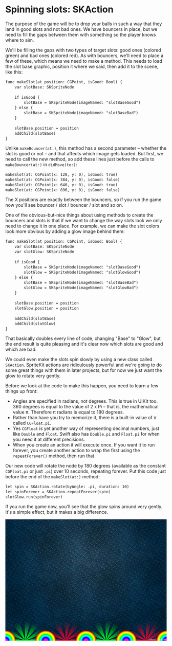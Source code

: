 # Spinning slots: SKAction

The purpose of the game will be to drop your balls in such a way that they land in good slots and not bad ones. We have bouncers in place, but we need to fill the gaps between them with something so the player knows where to aim.

We'll be filling the gaps with two types of target slots: good ones (colored green) and bad ones (colored red). As with bouncers, we'll need to place a few of these, which means we need to make a method. This needs to load the slot base graphic, position it where we said, then add it to the scene, like this:

    func makeSlot(at position: CGPoint, isGood: Bool) {
        var slotBase: SKSpriteNode

        if isGood {
            slotBase = SKSpriteNode(imageNamed: "slotBaseGood")
        } else {
            slotBase = SKSpriteNode(imageNamed: "slotBaseBad")
        }

        slotBase.position = position
        addChild(slotBase)
    }

Unlike `makeBouncer(at:)`, this method has a second parameter – whether the slot is good or not – and that affects which image gets loaded. But first, we need to call the new method, so add these lines just before the calls to `makeBouncer(at:)` in `didMove(to:)`:

    makeSlot(at: CGPoint(x: 128, y: 0), isGood: true)
    makeSlot(at: CGPoint(x: 384, y: 0), isGood: false)
    makeSlot(at: CGPoint(x: 640, y: 0), isGood: true)
    makeSlot(at: CGPoint(x: 896, y: 0), isGood: false)

The X positions are exactly between the bouncers, so if you run the game now you'll see bouncer / slot / bouncer / slot and so on.

One of the obvious-but-nice things about using methods to create the bouncers and slots is that if we want to change the way slots look we only need to change it in one place. For example, we can make the slot colors look more obvious by adding a glow image behind them:

    func makeSlot(at position: CGPoint, isGood: Bool) {
        var slotBase: SKSpriteNode
        var slotGlow: SKSpriteNode

        if isGood {
            slotBase = SKSpriteNode(imageNamed: "slotBaseGood")
            slotGlow = SKSpriteNode(imageNamed: "slotGlowGood")
        } else {
            slotBase = SKSpriteNode(imageNamed: "slotBaseBad")
            slotGlow = SKSpriteNode(imageNamed: "slotGlowBad")
        }

        slotBase.position = position
        slotGlow.position = position

        addChild(slotBase)
        addChild(slotGlow)
    }

That basically doubles every line of code, changing "Base" to "Glow", but the end result is quite pleasing and it's clear now which slots are good and which are bad.

We could even make the slots spin slowly by using a new class called `SKAction`. SpriteKit actions are ridiculously powerful and we're going to do some great things with them in later projects, but for now we just want the glow to rotate very gently.

Before we look at the code to make this happen, you need to learn a few things up front:

- Angles are specified in radians, not degrees. This is true in UIKit too. 360 degrees is equal to the value of 2 x Pi – that is, the mathematical value π. Therefore π radians is equal to 180 degrees.
- Rather than have you try to memorize it, there is a built-in value of π called `CGFloat.pi`.
- Yes `CGFloat` is yet another way of representing decimal numbers, just like `Double` and `Float`. Swift also has `Double.pi` and `Float.pi` for when you need it at different precisions.
- When you create an action it will execute once. If you want it to run forever, you create another action to wrap the first using the `repeatForever()` method, then run that.

Our new code will rotate the node by 180 degrees (available as the constant `CGFloat.pi` or just `.pi`) over 10 seconds, repeating forever. Put this code just before the end of the `makeSlot(at:)` method:

    let spin = SKAction.rotate(byAngle: .pi, duration: 10)
    let spinForever = SKAction.repeatForever(spin)
    slotGlow.run(spinForever)

If you run the game now, you'll see that the glow spins around very gently. It's a simple effect, but it makes a big difference.

![With bouncers and slots now in place, this pachinko game is starting to come together.](11-2.png)
